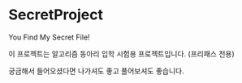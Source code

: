 # SecretProject
You Find My Secret File!

이 프로젝트는 알고리즘 동아리 입학 시험용 프로젝트입니다. (프리패스 전용)

궁금해서 들어오셨다면 나가셔도 좋고 풀어보셔도 좋습니다.

